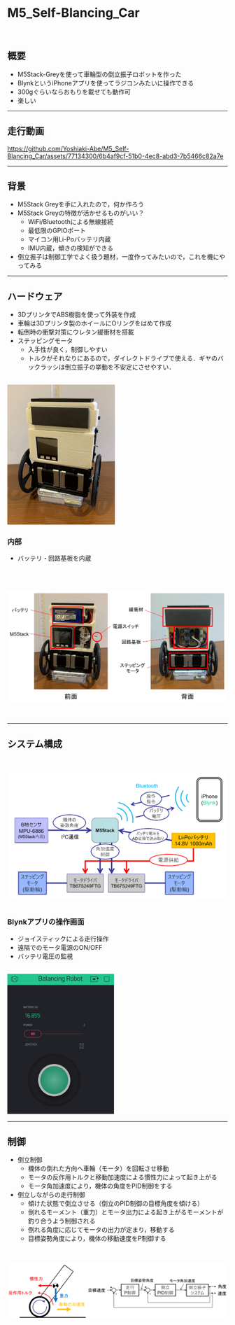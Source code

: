 # M5_Self-Blancing_Car

<br>




## 概要
- M5Stack-Greyを使って車輪型の倒立振子ロボットを作った
- BlynkというiPhoneアプリを使ってラジコンみたいに操作できる
- 300gぐらいならおもりを載せても動作可
- 楽しい

---

## 走行動画
https://github.com/Yoshiaki-Abe/M5_Self-Blancing_Car/assets/77134300/6b4af9cf-51b0-4ec8-abd3-7b5466c82a7e

---

## 背景
- M5Stack Greyを手に入れたので，何か作ろう
- M5Stack Greyの特徴が活かせるものがいい？
    - WiFi/Bluetoothによる無線接続
    - 最低限のGPIOポート
    - マイコン用Li-Poバッテリ内蔵
    - IMU内蔵，傾きの検知ができる
- 倒立振子は制御工学でよく扱う題材，一度作ってみたいので，これを機にやってみる

---

## ハードウェア
- 3DプリンタでABS樹脂を使って外装を作成
- 車輪は3Dプリンタ製のホイールにOリングをはめて作成
- 転倒時の衝撃対策にウレタン緩衝材を搭載
- ステッピングモータ
    - 入手性が良く，制御しやすい
    - トルクがそれなりにあるので，ダイレクトドライブで使える．ギヤのバックラッシは倒立振子の挙動を不安定にさせやすい．

<br>

<img src="images/robot.png" height=320px style="object-fit: contain; width: auto;">

<br>

### 内部  
- バッテリ・回路基板を内蔵

<br>

<img src="images/coverless.png" height=320px style="object-fit: contain; width: auto;">

---

## システム構成

<br>

<img src="images/system_overview.png" height=320px style="object-fit: contain; width: auto;">

<br>

### Blynkアプリの操作画面
- ジョイスティックによる走行操作
- 遠隔でのモータ電源のON/OFF  
- バッテリ電圧の監視

<br>
<img src="images/control_interface.png" height=320px style="object-fit: contain; width: auto;">

---

## 制御
- 倒立制御
  - 機体の倒れた方向へ車輪（モータ）を回転させ移動
  - モータの反作用トルクと移動加速度による慣性力によって起き上がる
  - モータ角加速度により，機体の角度をPID制御をする
- 倒立しながらの走行制御
  - 傾けた状態で倒立させる（倒立のPID制御の目標角度を傾ける）
  - 倒れるモーメント（重力）とモータ出力による起き上がるモーメントが釣り合うよう制御される
  - 倒れる角度に応じてモータの出力が定まり，移動する
  - 目標姿勢角度により，機体の移動速度をP制御する


<br>

<img src="images/control_diagram.png" height=160px style="object-fit: contain;">
